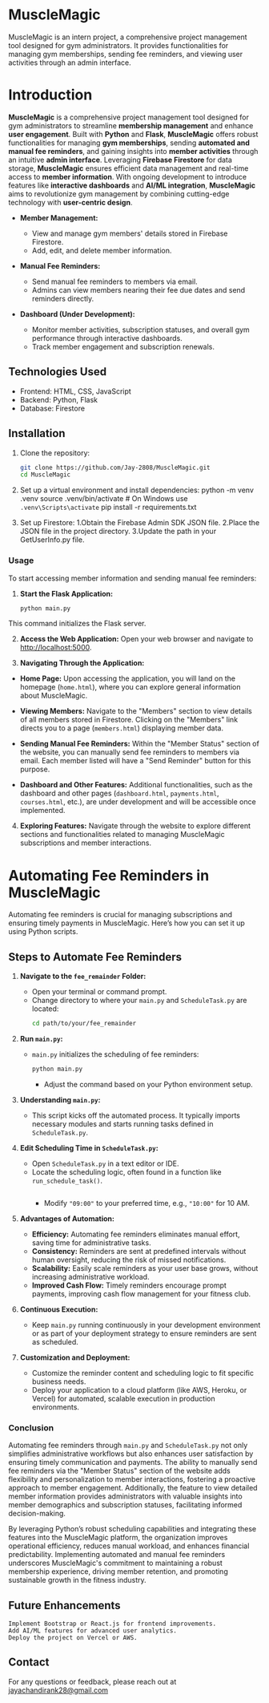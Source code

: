 # MuscleMagic

MuscleMagic is an intern project, a comprehensive project management tool designed for gym administrators. It provides functionalities for managing gym memberships, sending fee reminders, and viewing user activities through an admin interface.

# Introduction

**MuscleMagic** is a comprehensive project management tool designed for gym administrators to streamline **membership management** and enhance **user engagement**. Built with **Python** and **Flask**, **MuscleMagic** offers robust functionalities for managing **gym memberships**, sending **automated and manual fee reminders**, and gaining insights into **member activities** through an intuitive **admin interface**. Leveraging **Firebase Firestore** for data storage, **MuscleMagic** ensures efficient data management and real-time access to **member information**. With ongoing development to introduce features like **interactive dashboards** and **AI/ML integration**, **MuscleMagic** aims to revolutionize gym management by combining cutting-edge technology with **user-centric design**.

- **Member Management:**
  - View and manage gym members' details stored in Firebase Firestore.
  - Add, edit, and delete member information.

- **Manual Fee Reminders:**
  - Send manual fee reminders to members via email.
  - Admins can view members nearing their fee due dates and send reminders directly.

- **Dashboard (Under Development):**
  - Monitor member activities, subscription statuses, and overall gym performance through interactive dashboards.
  - Track member engagement and subscription renewals.

## Technologies Used

- Frontend: HTML, CSS, JavaScript
- Backend: Python, Flask
- Database: Firestore

## Installation

1. Clone the repository:
   ```sh
   git clone https://github.com/Jay-2808/MuscleMagic.git
   cd MuscleMagic

2. Set up a virtual environment and install dependencies:
    python -m venv .venv
    source .venv/bin/activate  # On Windows use `.venv\Scripts\activate`
    pip install -r requirements.txt

3. Set up Firestore:
    1.Obtain the Firebase Admin SDK JSON file.
    2.Place the JSON file in the project directory.
    3.Update the path in your GetUserInfo.py file.


### Usage

To start accessing member information and sending manual fee reminders:

1. **Start the Flask Application:**
     ```bash
     python main.py
     ```
This command initializes the Flask server.

2. **Access the Web Application:**
Open your web browser and navigate to [http://localhost:5000](http://localhost:5000).

3. **Navigating Through the Application:**

- **Home Page:** Upon accessing the application, you will land on the homepage (`home.html`), where you can explore general information about MuscleMagic.

- **Viewing Members:** Navigate to the "Members" section to view details of all members stored in Firestore. Clicking on the "Members" link directs you to a page (`members.html`) displaying member data.

- **Sending Manual Fee Reminders:** Within the "Member Status" section of the website, you can manually send fee reminders to members via email. Each member listed will have a "Send Reminder" button for this purpose.

- **Dashboard and Other Features:** Additional functionalities, such as the dashboard and other pages (`dashboard.html`, `payments.html`, `courses.html`, etc.), are under development and will be accessible once implemented.

4. **Exploring Features:**
Navigate through the website to explore different sections and functionalities related to managing MuscleMagic subscriptions and member interactions.


# Automating Fee Reminders in MuscleMagic

Automating fee reminders is crucial for managing subscriptions and ensuring timely payments in MuscleMagic. Here’s how you can set it up using Python scripts.

## Steps to Automate Fee Reminders

1. **Navigate to the `fee_remainder` Folder:**
   - Open your terminal or command prompt.
   - Change directory to where your `main.py` and `ScheduleTask.py` are located:
     ```bash
     cd path/to/your/fee_remainder
     ```

2. **Run `main.py`:**
   - `main.py` initializes the scheduling of fee reminders:
     ```bash
     python main.py
     ```
     - Adjust the command based on your Python environment setup.

3. **Understanding `main.py`:**
   - This script kicks off the automated process. It typically imports necessary modules and starts running tasks defined in `ScheduleTask.py`.

4. **Edit Scheduling Time in `ScheduleTask.py`:**
   - Open `ScheduleTask.py` in a text editor or IDE.
   - Locate the scheduling logic, often found in a function like `run_schedule_task()`.
     ```python         schedule.every().day.at("09:00").do(send_fee_reminder)
     ```
     - Modify `"09:00"` to your preferred time, e.g., `"10:00"` for 10 AM.

5. **Advantages of Automation:**
   - **Efficiency:** Automating fee reminders eliminates manual effort, saving time for administrative tasks.
   - **Consistency:** Reminders are sent at predefined intervals without human oversight, reducing the risk of missed notifications.
   - **Scalability:** Easily scale reminders as your user base grows, without increasing administrative workload.
   - **Improved Cash Flow:** Timely reminders encourage prompt payments, improving cash flow management for your fitness club.

6. **Continuous Execution:**
   - Keep `main.py` running continuously in your development environment or as part of your deployment strategy to ensure reminders are sent as scheduled.

7. **Customization and Deployment:**
   - Customize the reminder content and scheduling logic to fit specific business needs.
   - Deploy your application to a cloud platform (like AWS, Heroku, or Vercel) for automated, scalable execution in production environments.

### Conclusion

Automating fee reminders through `main.py` and `ScheduleTask.py` not only simplifies administrative workflows but also enhances user satisfaction by ensuring timely communication and payments. The ability to manually send fee reminders via the "Member Status" section of the website adds flexibility and personalization to member interactions, fostering a proactive approach to member engagement. Additionally, the feature to view detailed member information provides administrators with valuable insights into member demographics and subscription statuses, facilitating informed decision-making.

By leveraging Python’s robust scheduling capabilities and integrating these features into the MuscleMagic platform, the organization improves operational efficiency, reduces manual workload, and enhances financial predictability. Implementing automated and manual fee reminders underscores MuscleMagic's commitment to maintaining a robust membership experience, driving member retention, and promoting sustainable growth in the fitness industry.

## Future Enhancements
    Implement Bootstrap or React.js for frontend improvements.
    Add AI/ML features for advanced user analytics.
    Deploy the project on Vercel or AWS.


## Contact
For any questions or feedback, please reach out at jayachandirank28@gmail.com
